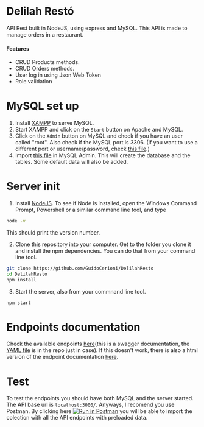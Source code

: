 # Delilah Restó 
API Rest built in NodeJS, using express and MySQL. This API is made to manage orders in a restaurant.

#### Features
- CRUD Products methods.
- CRUD Orders methods.
- User log in using Json Web Token
- Role validation

# MySQL set up
1. Install [XAMPP](https://www.apachefriends.org/index.html) to serve MySQL.
2. Start XAMPP and click on the `Start` button on Apache and MySQL.
3. Click on the `Admin` button on MySQL and check if you have an user called "root". Also check if the MySQL port is 3306. (If you want to use a different port or username/password, check [this file](./src/db/config.js).)
4. Import [this file](./src/db/databaseQueries.js) in MySQL Admin. This will create the database and the tables. Some default data will also be added.

# Server init
1. Install [NodeJS](https://nodejs.org). To see if Node is installed, open the Windows Command Prompt, Powershell or a similar command line tool, and type
```bash
node -v
```
This should print the version number.

2. Clone this repository into your computer. Get to the folder you clone it and install the npm dependencies. You can do that from your command line tool.
```bash
git clone https://github.com/GuidoCerioni/DelilahResto
cd DelilahResto
npm install
```

3. Start the server, also from your commnand line tool.
```bash
npm start
```

# Endpoints documentation
Check the available endpoints [here](https://app.swaggerhub.com/apis-docs/GuidoCerioni/DelilahResto_API/1.0.0#/)(this is a swagger documentation, the [YAML file](./documentation/endpointsDOC.yaml) is in the repo just in case). If this doesn't work, there is also a html version of the endpoint documentation [here](./documentation/endpointsDOC.html).

# Test
To test the endpoints you should have both MySQL and the server started. The API base url is `localhost:3000/`.
Anyways, I recomend you use Postman. By clicking here [![Run in Postman](https://run.pstmn.io/button.svg)](https://app.getpostman.com/run-collection/23a3a827e5984806c6a0) you will be able to import the colection with all the API endpoints with preloaded data.






